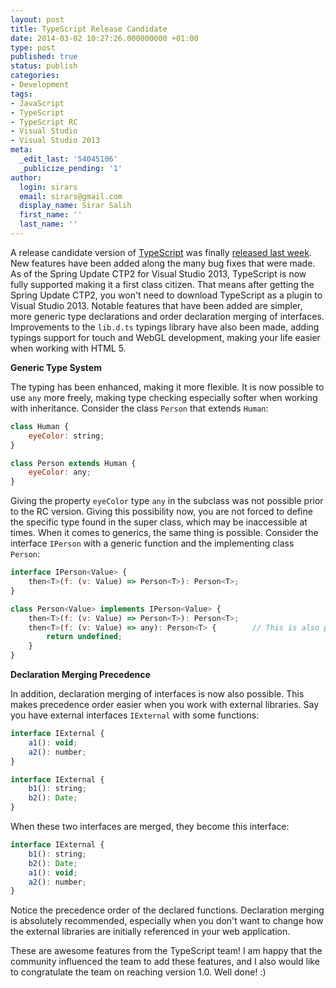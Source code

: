 ```yaml
---
layout: post
title: TypeScript Release Candidate
date: 2014-03-02 10:27:26.000000000 +01:00
type: post
published: true
status: publish
categories:
- Development
tags:
- JavaScript
- TypeScript
- TypeScript RC
- Visual Studio
- Visual Studio 2013
meta:
  _edit_last: '54045106'
  _publicize_pending: '1'
author:
  login: sirars
  email: sirars@gmail.com
  display_name: Sirar Salih
  first_name: ''
  last_name: ''
---
```

<p>A release candidate version of <a href="http://www.typescriptlang.org/" title="TypeScript">TypeScript</a> was finally <a href="http://blogs.msdn.com/b/typescript/archive/2014/02/25/announcing-typescript-1-0rc.aspx" title="TypeScript RC">released last week</a>. New features have been added along the many bug fixes that were made. As of the Spring Update CTP2 for Visual Studio 2013, TypeScript is now fully supported making it a first class citizen. That means after getting the Spring Update CTP2, you won't need to download TypeScript as a plugin to Visual Studio 2013. Notable features that have been added are simpler, more generic type declarations and order declaration merging of interfaces. Improvements to the <code>lib.d.ts</code> typings library have also been made, adding typings support for touch and WebGL development, making your life easier when working with HTML 5.</p>
<p><strong>Generic Type System</strong></p>
The typing has been enhanced, making it more flexible. It is now possible to use <code>any</code> more freely, making type checking especially softer when working with inheritance. Consider the class <code>Person</code> that extends <code>Human</code>:
    
```javascript
class Human {
    eyeColor: string;
}

class Person extends Human {
    eyeColor: any;
}
```

Giving the property <code>eyeColor</code> type <code>any</code> in the subclass was not possible prior to the RC version. Giving this possibility now, you are not forced to define the specific type found in the super class, which may be inaccessible at times. When it comes to generics, the same thing is possible. Consider the interface <code>IPerson</code> with a generic function and the implementing class <code>Person</code>:<br />
    
```javascript
interface IPerson<Value> {
    then<T>(f: (v: Value) => Person<T>): Person<T>;
}

class Person<Value> implements IPerson<Value> {
    then<T>(f: (v: Value) => Person<T>): Person<T>;
    then<T>(f: (v: Value) => any): Person<T> {        // This is also possible
        return undefined;
    }    
}
```

<p><strong>Declaration Merging Precedence</strong></p>
In addition, declaration merging of interfaces is now also possible. This makes precedence order easier when you work with external libraries. Say you have external interfaces <code>IExternal</code> with some functions:

```javascript
interface IExternal {
    a1(): void;
    a2(): number;
}

interface IExternal {
    b1(): string;
    b2(): Date;
}
```

When these two interfaces are merged, they become this interface:

```javascript
interface IExternal {
    b1(): string;
    b2(): Date;
    a1(): void;
    a2(): number;    
}
```

Notice the precedence order of the declared functions. Declaration merging is absolutely recommended, especially when you don't want to change how the external libraries are initially referenced in your web application.
<p>These are awesome features from the TypeScript team! I am happy that the community influenced the team to add these features, and I also would like to congratulate the team on reaching version 1.0. Well done! :)
